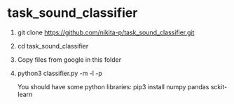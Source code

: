 # task_sound_classifier
1. 
    git clone https://github.com/nikita-p/task_sound_classifier.git
2.
    cd task_sound_classifier
3.
    Copy files from google in this folder
    
4.
    python3 classifier.py -m -l -p
    
    You should have some python libraries:
        pip3 install numpy pandas sckit-learn
    

